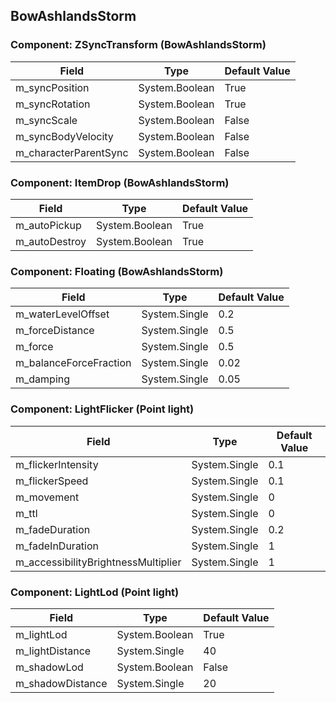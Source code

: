 ## BowAshlandsStorm

### Component: ZSyncTransform (BowAshlandsStorm)

|Field|Type|Default Value|
|-----|----|-------------|
|m_syncPosition|System.Boolean|True|
|m_syncRotation|System.Boolean|True|
|m_syncScale|System.Boolean|False|
|m_syncBodyVelocity|System.Boolean|False|
|m_characterParentSync|System.Boolean|False|

### Component: ItemDrop (BowAshlandsStorm)

|Field|Type|Default Value|
|-----|----|-------------|
|m_autoPickup|System.Boolean|True|
|m_autoDestroy|System.Boolean|True|

### Component: Floating (BowAshlandsStorm)

|Field|Type|Default Value|
|-----|----|-------------|
|m_waterLevelOffset|System.Single|0.2|
|m_forceDistance|System.Single|0.5|
|m_force|System.Single|0.5|
|m_balanceForceFraction|System.Single|0.02|
|m_damping|System.Single|0.05|

### Component: LightFlicker (Point light)

|Field|Type|Default Value|
|-----|----|-------------|
|m_flickerIntensity|System.Single|0.1|
|m_flickerSpeed|System.Single|0.1|
|m_movement|System.Single|0|
|m_ttl|System.Single|0|
|m_fadeDuration|System.Single|0.2|
|m_fadeInDuration|System.Single|1|
|m_accessibilityBrightnessMultiplier|System.Single|1|

### Component: LightLod (Point light)

|Field|Type|Default Value|
|-----|----|-------------|
|m_lightLod|System.Boolean|True|
|m_lightDistance|System.Single|40|
|m_shadowLod|System.Boolean|False|
|m_shadowDistance|System.Single|20|

